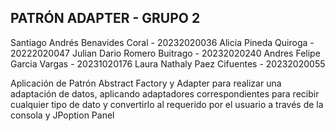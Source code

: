 PATRÓN ADAPTER - GRUPO 2
-----------------------------------------------------
Santiago Andrés Benavides Coral - 20232020036
Alicia Pineda Quiroga - 20222020047
Julian Dario Romero Buitrago - 20232020240
Andres Felipe Garcia Vargas - 20231020176
Laura Nathaly Paez Cifuentes - 20232020055

Aplicación de Patrón Abstract Factory y Adapter para 
realizar una adaptación de datos, aplicando adaptadores 
correspondientes para recibir cualquier tipo de dato y 
convertirlo al requerido por el usuario a través de 
la consola y JPoption Panel
